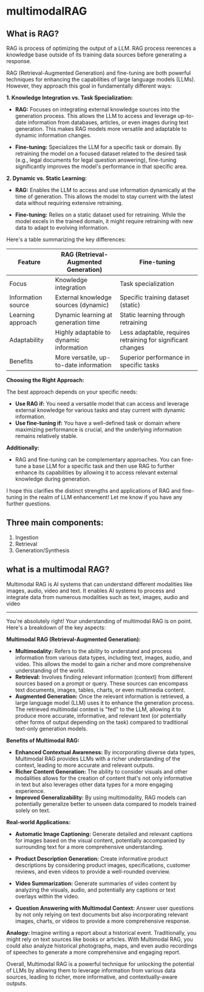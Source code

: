 # multimodalRAG

## What is RAG?

RAG is process of optimizing the output of a LLM. RAG process reerences a knowledge base outside of its training data sources before generating a response.

RAG (Retrieval-Augmented Generation) and fine-tuning are both powerful techniques for enhancing the capabilities of large language models (LLMs). However, they approach this goal in fundamentally different ways:

**1. Knowledge Integration vs. Task Specialization:**

- **RAG:** Focuses on integrating external knowledge sources into the generation process. This allows the LLM to access and leverage up-to-date information from databases, articles, or even images during text generation. This makes RAG models more versatile and adaptable to dynamic information changes.

- **Fine-tuning:** Specializes the LLM for a specific task or domain. By retraining the model on a focused dataset related to the desired task (e.g., legal documents for legal question answering), fine-tuning significantly improves the model's performance in that specific area.

**2. Dynamic vs. Static Learning:**

- **RAG:** Enables the LLM to access and use information dynamically at the time of generation. This allows the model to stay current with the latest data without requiring extensive retraining.

- **Fine-tuning:** Relies on a static dataset used for retraining. While the model excels in the trained domain, it might require retraining with new data to adapt to evolving information.

Here's a table summarizing the key differences:

| Feature            | RAG (Retrieval-Augmented Generation)    | Fine-tuning                                                 |
| ------------------ | --------------------------------------- | ----------------------------------------------------------- |
| Focus              | Knowledge integration                   | Task specialization                                         |
| Information source | External knowledge sources (dynamic)    | Specific training dataset (static)                          |
| Learning approach  | Dynamic learning at generation time     | Static learning through retraining                          |
| Adaptability       | Highly adaptable to dynamic information | Less adaptable, requires retraining for significant changes |
| Benefits           | More versatile, up-to-date information  | Superior performance in specific tasks                      |

**Choosing the Right Approach:**

The best approach depends on your specific needs:

- **Use RAG if:** You need a versatile model that can access and leverage external knowledge for various tasks and stay current with dynamic information.
- **Use fine-tuning if:** You have a well-defined task or domain where maximizing performance is crucial, and the underlying information remains relatively stable.

**Additionally:**

- RAG and fine-tuning can be complementary approaches. You can fine-tune a base LLM for a specific task and then use RAG to further enhance its capabilities by allowing it to access relevant external knowledge during generation.

I hope this clarifies the distinct strengths and applications of RAG and fine-tuning in the realm of LLM enhancement! Let me know if you have any further questions.

## Three main components:

1. Ingestion
2. Retrieval
3. Generation/Synthesis

## what is a multimodal RAG?

Multimodal RAG is AI systems that can understand different modalities like images, audio, video and text.
It enables AI systems to process and integrate data from numerous modalities such as text, images, audio and video

---

You're absolutely right! Your understanding of multimodal RAG is on point. Here's a breakdown of the key aspects:

**Multimodal RAG (Retrieval-Augmented Generation):**

- **Multimodality:** Refers to the ability to understand and process information from various data types, including text, images, audio, and video. This allows the model to gain a richer and more comprehensive understanding of the world.
- **Retrieval:** Involves finding relevant information (context) from different sources based on a prompt or query. These sources can encompass text documents, images, tables, charts, or even multimedia content.
- **Augmented Generation:** Once the relevant information is retrieved, a large language model (LLM) uses it to enhance the generation process. The retrieved multimodal context is "fed" to the LLM, allowing it to produce more accurate, informative, and relevant text (or potentially other forms of output depending on the task) compared to traditional text-only generation models.

**Benefits of Multimodal RAG:**

- **Enhanced Contextual Awareness:** By incorporating diverse data types, Multimodal RAG provides LLMs with a richer understanding of the context, leading to more accurate and relevant outputs.
- **Richer Content Generation:** The ability to consider visuals and other modalities allows for the creation of content that's not only informative in text but also leverages other data types for a more engaging experience.
- **Improved Generalizability:** By using multimodality, RAG models can potentially generalize better to unseen data compared to models trained solely on text.

**Real-world Applications:**

- **Automatic Image Captioning:** Generate detailed and relevant captions for images based on the visual content, potentially accompanied by surrounding text for a more comprehensive understanding.

- **Product Description Generation:** Create informative product descriptions by considering product images, specifications, customer reviews, and even videos to provide a well-rounded overview.

- **Video Summarization:** Generate summaries of video content by analyzing the visuals, audio, and potentially any captions or text overlays within the video.

- **Question Answering with Multimodal Context:** Answer user questions by not only relying on text documents but also incorporating relevant images, charts, or videos to provide a more comprehensive response.

**Analogy:** Imagine writing a report about a historical event. Traditionally, you might rely on text sources like books or articles. With Multimodal RAG, you could also analyze historical photographs, maps, and even audio recordings of speeches to generate a more comprehensive and engaging report.

Overall, Multimodal RAG is a powerful technique for unlocking the potential of LLMs by allowing them to leverage information from various data sources, leading to richer, more informative, and contextually-aware outputs.
